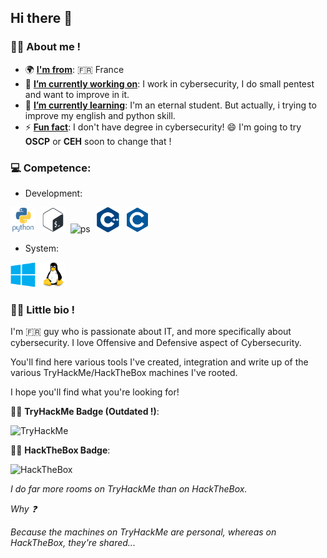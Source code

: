 ## Hi there 👋

### :man_beard: About me !
- :earth_africa: <ins>**I'm from**</ins>: :fr: France
- 🔭 <ins>**I’m currently working on**</ins>: I work in cybersecurity, I do small pentest and want to improve in it.
- 🌱 <ins>**I’m currently learning**</ins>: I'm an eternal student. But actually, i trying to improve my english and python skill.
- ⚡ <ins>**Fun fact**</ins>: I don't have degree in cybersecurity! :smile: I'm going to try **OSCP** or **CEH** soon to change that !

### :computer: Competence:
- Development:
<div>
  <img src="https://github.com/devicons/devicon/blob/master/icons/python/python-original-wordmark.svg" title="Python" alt="Python" width="40" height="40"/>&nbsp;
  <img src="https://github.com/devicons/devicon/blob/master/icons/bash/bash-plain.svg" title="Bash" alt="bash" width="40" height="40"/>&nbsp;
  <img src="https://cdn.iconscout.com/icon/free/png-256/powershell-2-569189.png" title="Powershell" alt="ps" width="40" height="40"/>&nbsp;
  <img src="https://github.com/devicons/devicon/blob/master/icons/cplusplus/cplusplus-plain.svg" title="C++" alt="cpp" width="40" height="40"/>&nbsp;
  <img src="https://github.com/devicons/devicon/blob/master/icons/c/c-plain.svg" title="C" alt="c" width="40" height="40"/>&nbsp;
</div>

- System: 
<div>
  <img src="https://github.com/devicons/devicon/blob/master/icons/windows8/windows8-original.svg" title="Windows" alt="win" width="40" height="40"/>&nbsp;
  <img src="https://github.com/devicons/devicon/blob/master/icons/linux/linux-original.svg" title="Linux" alt="linux" width="40" height="40"/>&nbsp;
</div>

### :frowning_man: Little bio !
I'm :fr: guy who is passionate about IT, and more specifically about cybersecurity. I love Offensive and Defensive aspect of Cybersecurity.

You'll find here various tools I've created, integration and write up of the various TryHackMe/HackTheBox machines I've rooted.

I hope you'll find what you're looking for! 

:pirate_flag: <b>TryHackMe Badge (Outdated !)</b>:

<img src="https://tryhackme-badges.s3.amazonaws.com/Frygg.png" alt="TryHackMe">

🏴‍☠️ <b>HackTheBox Badge</b>:

<img src="https://www.hackthebox.com/badge/image/612475" alt="HackTheBox">

<i>I do far more rooms on TryHackMe than on HackTheBox. 

Why :question:

Because the machines on TryHackMe are personal, whereas on HackTheBox, they're shared... </i>

<!--
https://github.com/devicons/devicon/
https://github.com/ikatyang/emoji-cheat-sheet/blob/master/README.md



**FryggFR/FryggFR** is a ✨ _special_ ✨ repository because its `README.md` (this file) appears on your GitHub profile.

Here are some ideas to get you started:

- 🔭 I’m currently working on ...
- 🌱 I’m currently learning ...
- 👯 I’m looking to collaborate on ...
- 🤔 I’m looking for help with ...
- 💬 Ask me about ...
- 📫 How to reach me: ...
- 😄 Pronouns: ...
- ⚡ Fun fact: ...
-->
